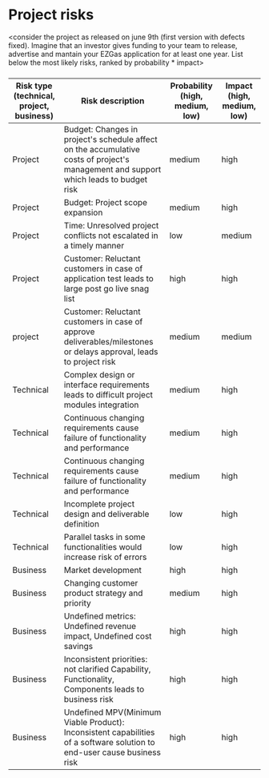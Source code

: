 # Project risks

<consider the project as released on june 9th (first version with defects fixed).
Imagine that an investor gives funding to your team to release, advertise and mantain 
your  EZGas application for at least one year. 
List below the most likely risks, ranked by probability * impact>

###

|  Risk type (technical, project, business) | Risk description | Probability (high, medium, low) | Impact (high, medium, low)|
| ------ | ------ | ---------- | --------------- | 
|Project |Budget: Changes in project's schedule affect on the accumulative costs of project's management and support which leads to budget risk|medium | high| |
|Project |Budget: Project scope expansion|medium | high| |
|Project|Time: Unresolved project conflicts not escalated in a timely manner|low|medium | |
|Project |Customer: Reluctant customers in case of application test leads to large post go live snag list| high| high| |
|project |Customer: Reluctant customers in case of approve deliverables/milestones or delays approval, leads to project risk|medium |medium | |
|Technical | Complex design or interface requirements leads to difficult project modules integration|medium |high | |
|Technical |Continuous changing requirements cause failure of functionality and performance |medium |high | |
|Technical |Continuous changing requirements cause failure of functionality and performance |medium |high | |
|Technical |Incomplete project design and deliverable definition| low|high | |
|Technical |Parallel tasks in some functionalities would increase risk of errors|low|high | |
|Business |Market development|high|high | |
|Business |Changing customer product strategy and priority|medium|high | |
|Business |Undefined metrics: Undefined revenue impact, Undefined cost savings |high|high | |
|Business |Inconsistent priorities: not clarified Capability, Functionality, Components leads to business risk|high|high | |
|Business |Undefined MPV(Minimum Viable Product): Inconsistent capabilities of a software solution to end-user cause business risk |high|high | |
